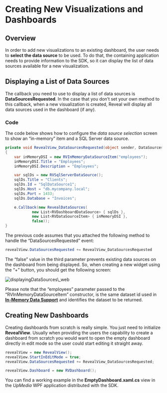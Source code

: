 # Creating New Visualizations and Dashboards

## Overview

In order to add new visualizations to an existing dashboard, the user needs to **select the data source** to be used. To do that, the containing application needs to provide information to the SDK, so it can display the list of data sources available for a new visualization.

## Displaying a List of Data Sources

The callback you need to use to display a list of data sources is
__DataSourcesRequested__.
In the case that you don’t set your own method to this callback, when a new visualization is created, Reveal will display all data sources used in the dashboard (if any).

### Code

The code below shows how to configure the *data source selection* screen to show an “in-memory” item and a SQL Server data source.

``` csharp
private void RevealView_DataSourcesRequested(object sender, DataSourcesRequestedEventArgs e)
{
    var inMemoryDSI = new RVInMemoryDataSourceItem("employees");
    inMemoryDSI.Title = "Employees";
    inMemoryDSI.Description = "Employees";

    var sqlDs = new RVSqlServerDataSource();
    sqlDs.Title = "Clients";
    sqlDs.Id = "SqlDataSource1";
    sqlDs.Host = "db.mycompany.local";
    sqlDs.Port = 1433;
    sqlDs.Database = "Invoices";

    e.Callback(new RevealDataSources(
            new List<RVDashboardDataSource> { sqlDs },
            new List<RVDataSourceItem> { inMemoryDSI },
            false));
}
```

The previous code assumes that you attached the following method to
handle the “DataSourcesRequested” event:

``` csharp
revealView.DataSourcesRequested += RevealView_DataSourcesRequested
```

The “false” value in the third parameter prevents existing data sources on the dashboard from being displayed. So, when creating a new widget using the “+” button, you should get the following screen:

<img src="images/displayingDataSources_web.png" alt="displayingDataSources\_web" class="responsive-img"/>

Please note that the “employees” parameter passed to the
“RVInMemoryDataSourceItem” constructor, is the same dataset id used in [**In-Memory Data Support**](in-memory-data.md) and identifies the dataset to be returned.

## Creating New Dashboards

Creating dashboards from scratch is really simple. You just need to initialize __RevealView__. Usually when providing the users the capability to create a dashboard from scratch you would want to open the empty dashboard directly in edit mode so the user could start editing it straight away.
``` csharp
revealView = new RevealView();
revealView.StartInEditMode = true;
revealView.DataSourcesRequested += RevealView_DataSourcesRequested;

revealView.Dashboard = new RVDashboard();
```

You can find a working example in the **EmptyDashboard.xaml.cs** view in the *UpMedia* WPF application distributed with the SDK.
